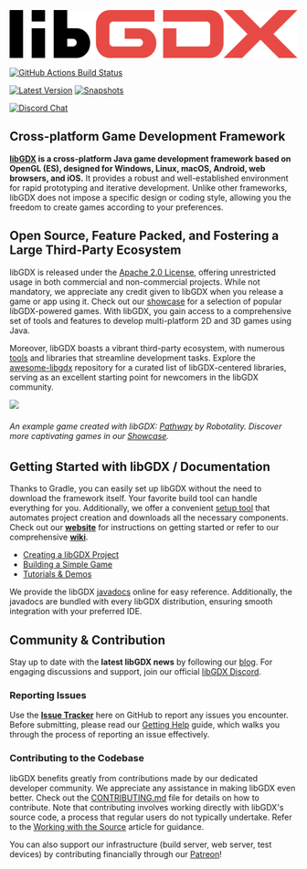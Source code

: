 ![libGDX Logo](libgdx_logo.svg)

[![GitHub Actions Build Status](https://img.shields.io/github/actions/workflow/status/libgdx/libgdx/build-publish.yml?branch=master&label=GitHub%20Actions)](https://github.com/libgdx/libgdx/actions?query=workflow%3A%22Build+and+Publish%22)

[![Latest Version](https://img.shields.io/nexus/r/com.badlogicgames.gdx/gdx?nexusVersion=2&server=https%3A%2F%2Foss.sonatype.org&label=Version)](https://search.maven.org/artifact/com.badlogicgames.gdx/gdx)
[![Snapshots](https://img.shields.io/nexus/s/com.badlogicgames.gdx/gdx?server=https%3A%2F%2Foss.sonatype.org&label=Snapshots)](https://oss.sonatype.org/#nexus-search;gav~com.badlogicgames.gdx~gdx~~~~kw,versionexpand)

[![Discord Chat](https://img.shields.io/discord/348229412858101762?logo=discord)](https://libgdx.com/community/discord/)

## Cross-platform Game Development Framework
**[libGDX](https://libgdx.com) is a cross-platform Java game development framework based on OpenGL (ES), designed for Windows, Linux, macOS, Android, web browsers, and iOS.** It provides a robust and well-established environment for rapid prototyping and iterative development. Unlike other frameworks, libGDX does not impose a specific design or coding style, allowing you the freedom to create games according to your preferences.

## Open Source, Feature Packed, and Fostering a Large Third-Party Ecosystem
libGDX is released under the [Apache 2.0 License](https://www.apache.org/licenses/LICENSE-2.0.html), offering unrestricted usage in both commercial and non-commercial projects. While not mandatory, we appreciate any credit given to libGDX when you release a game or app using it. Check out our [showcase](https://libgdx.com/showcase/) for a selection of popular libGDX-powered games. With libGDX, you gain access to a comprehensive set of tools and features to develop multi-platform 2D and 3D games using Java.

Moreover, libGDX boasts a vibrant third-party ecosystem, with numerous [tools](https://libgdx.com/dev/tools/) and libraries that streamline development tasks. Explore the [awesome-libgdx](https://github.com/rafaskb/awesome-libgdx#readme) repository for a curated list of libGDX-centered libraries, serving as an excellent starting point for newcomers in the libGDX community.

![](https://libgdx.com/assets/images/index_showcase/game0.png)
###### An example game created with libGDX: [Pathway](https://store.steampowered.com/app/546430/Pathway/) by Robotality. Discover more captivating games in our [Showcase](https://libgdx.com/showcase/).

## Getting Started with libGDX / Documentation
Thanks to Gradle, you can easily set up libGDX without the need to download the framework itself. Your favorite build tool can handle everything for you. Additionally, we offer a convenient [setup tool](https://libgdx.com/dev/#how-to-get-started-with-libgdx) that automates project creation and downloads all the necessary components. Check out our **[website](https://libgdx.com/wiki/start/setup)** for instructions on getting started or refer to our comprehensive **[wiki](https://libgdx.com/wiki/)**.

- [Creating a libGDX Project](https://libgdx.com/wiki/start/setup)
- [Building a Simple Game](https://libgdx.com/wiki/start/a-simple-game)
- [Tutorials & Demos](https://libgdx.com/wiki/start/demos-and-tutorials)

We provide the libGDX [javadocs](https://javadoc.io/doc/com.badlogicgames.gdx) online for easy reference. Additionally, the javadocs are bundled with every libGDX distribution, ensuring smooth integration with your preferred IDE.

## Community & Contribution
Stay up to date with the **latest libGDX news** by following our [blog](https://libgdx.com/news/). For engaging discussions and support, join our official [libGDX Discord](https://libgdx.com/community/discord/).

### Reporting Issues
Use the **[Issue Tracker](https://github.com/libgdx/libgdx/issues)** here on GitHub to report any issues you encounter. Before submitting, please read our [Getting Help](https://libgdx.com/wiki/articles/getting-help) guide, which walks you through the process of reporting an issue effectively.

### Contributing to the Codebase
libGDX benefits greatly from contributions made by our dedicated developer community. We appreciate any assistance in making libGDX even better. Check out the [CONTRIBUTING.md](https://github.com/libgdx/libgdx/blob/master/.github/CONTRIBUTING.md) file for details on how to contribute. Note that contributing involves working directly with libGDX's source code, a process that regular users do not typically undertake. Refer to the [Working with the Source](https://libgdx.com/dev/from-source/) article for guidance.

You can also support our infrastructure (build server, web server, test devices) by contributing financially through our [Patreon](https://patreon.com/libgdx)!
